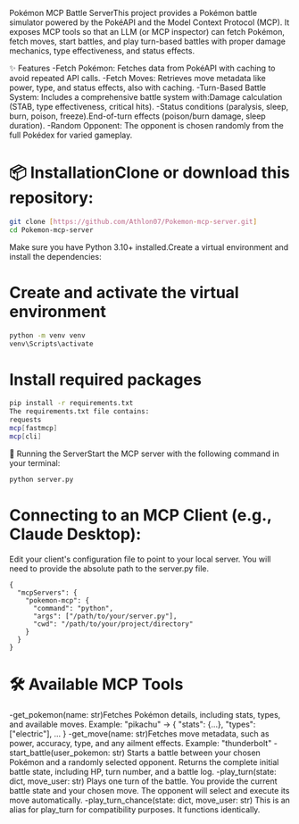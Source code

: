 Pokémon MCP Battle ServerThis project provides a Pokémon battle simulator powered by the PokéAPI and the Model Context Protocol (MCP). It exposes MCP tools so that an LLM (or MCP inspector) can fetch Pokémon, fetch moves, start battles, and play turn-based battles with proper damage mechanics, type effectiveness, and status effects.

✨ Features
-Fetch Pokémon: Fetches data from PokéAPI with caching to avoid repeated API calls.
-Fetch Moves: Retrieves move metadata like power, type, and status effects, also with caching.
-Turn-Based Battle System: Includes a comprehensive battle system with:Damage calculation (STAB, type effectiveness, critical hits).
-Status conditions (paralysis, sleep, burn, poison, freeze).End-of-turn effects (poison/burn damage, sleep duration).
-Random Opponent: The opponent is chosen randomly from the full Pokédex for varied gameplay.

# 📦 InstallationClone or download this repository:
```bash
git clone [https://github.com/Athlon07/Pokemon-mcp-server.git]
cd Pokemon-mcp-server
```
Make sure you have Python 3.10+ installed.Create a virtual environment and install the dependencies:

# Create and activate the virtual environment
```bash
python -m venv venv
venv\Scripts\activate
```
# Install required packages
```bash
pip install -r requirements.txt
The requirements.txt file contains:
requests
mcp[fastmcp]
mcp[cli]
```
🚀 Running the ServerStart the MCP server with the following command in your terminal:
```bash
python server.py
```
# Connecting to an MCP Client (e.g., Claude Desktop):
Edit your client's configuration file to point to your local server. You will need to provide the absolute path to the server.py file.

```claude_desktop_config.json:
{
  "mcpServers": {
    "pokemon-mcp": {
      "command": "python",
      "args": ["/path/to/your/server.py"],
      "cwd": "/path/to/your/project/directory"
    }
  }
}
```

# 🛠️ Available MCP Tools
-get_pokemon(name: str)Fetches Pokémon details, including stats, types, and available moves.
Example: "pikachu" → { "stats": {...}, "types": ["electric"], ... }
-get_move(name: str)Fetches move metadata, such as power, accuracy, type, and any ailment effects.
Example: "thunderbolt"
-start_battle(user_pokemon: str)
Starts a battle between your chosen Pokémon and a randomly selected opponent. Returns the complete initial battle state, including HP, turn number, and a battle log.
-play_turn(state: dict, move_user: str)
Plays one turn of the battle. You provide the current battle state and your chosen move. The opponent will select and execute its move automatically.
-play_turn_chance(state: dict, move_user: str)
This is an alias for play_turn for compatibility purposes. It functions identically.